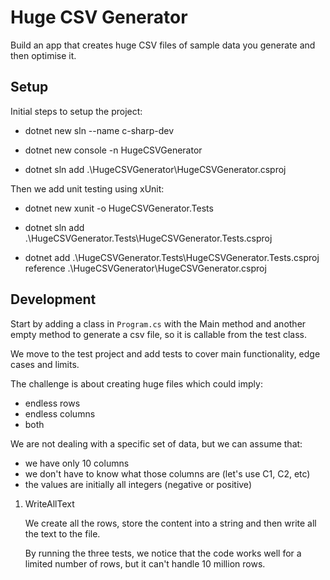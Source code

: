 # Huge CSV Generator

Build an app that creates huge CSV files of sample data you generate and then optimise it.

## Setup

Initial steps to setup the project:

- dotnet new sln --name c-sharp-dev

- dotnet new console -n HugeCSVGenerator

- dotnet sln add .\HugeCSVGenerator\HugeCSVGenerator.csproj

Then we add unit testing using xUnit:

- dotnet new xunit -o HugeCSVGenerator.Tests

- dotnet sln add .\HugeCSVGenerator.Tests\HugeCSVGenerator.Tests.csproj

- dotnet add .\HugeCSVGenerator.Tests\HugeCSVGenerator.Tests.csproj reference .\HugeCSVGenerator\HugeCSVGenerator.csproj

## Development

Start by adding a class in `Program.cs` with the Main method and another empty method to generate a csv file, so it is callable from the test class.

We move to the test project and add tests to cover main functionality, edge cases and limits.

The challenge is about creating huge files which could imply:
- endless rows
- endless columns
- both

We are not dealing with a specific set of data, but we can assume that:
- we have only 10 columns
- we don't have to know what those columns are (let's use C1, C2, etc)
- the values are initially all integers (negative or positive)

1. WriteAllText 
    
    We create all the rows, store the content into a string and then write all the text to the file.

    By running the three tests, we notice that the code works well for a limited number of rows, but it can't handle 10 million rows.





